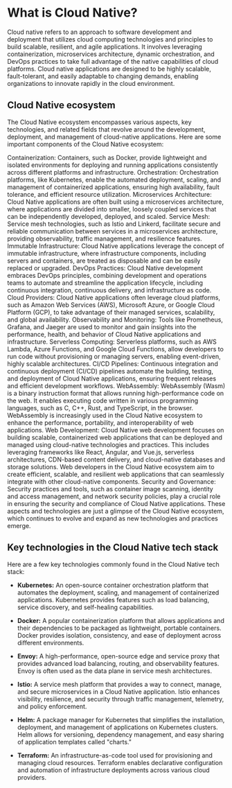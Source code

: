 # What is Cloud Native?

Cloud native refers to an approach to software development and deployment that utilizes cloud computing technologies and principles to build scalable, resilient, and agile applications. It involves leveraging containerization, microservices architecture, dynamic orchestration, and DevOps practices to take full advantage of the native capabilities of cloud platforms. Cloud native applications are designed to be highly scalable, fault-tolerant, and easily adaptable to changing demands, enabling organizations to innovate rapidly in the cloud environment.

## Cloud Native ecosystem

The Cloud Native ecosystem encompasses various aspects, key technologies, and related fields that revolve around the development, deployment, and management of cloud-native applications. Here are some important components of the Cloud Native ecosystem:

Containerization: Containers, such as Docker, provide lightweight and isolated environments for deploying and running applications consistently across different platforms and infrastructure.
Orchestration: Orchestration platforms, like Kubernetes, enable the automated deployment, scaling, and management of containerized applications, ensuring high availability, fault tolerance, and efficient resource utilization.
Microservices Architecture: Cloud Native applications are often built using a microservices architecture, where applications are divided into smaller, loosely coupled services that can be independently developed, deployed, and scaled.
Service Mesh: Service mesh technologies, such as Istio and Linkerd, facilitate secure and reliable communication between services in a microservices architecture, providing observability, traffic management, and resilience features.
Immutable Infrastructure: Cloud Native applications leverage the concept of immutable infrastructure, where infrastructure components, including servers and containers, are treated as disposable and can be easily replaced or upgraded.
DevOps Practices: Cloud Native development embraces DevOps principles, combining development and operations teams to automate and streamline the application lifecycle, including continuous integration, continuous delivery, and infrastructure as code.
Cloud Providers: Cloud Native applications often leverage cloud platforms, such as Amazon Web Services (AWS), Microsoft Azure, or Google Cloud Platform (GCP), to take advantage of their managed services, scalability, and global availability.
Observability and Monitoring: Tools like Prometheus, Grafana, and Jaeger are used to monitor and gain insights into the performance, health, and behavior of Cloud Native applications and infrastructure.
Serverless Computing: Serverless platforms, such as AWS Lambda, Azure Functions, and Google Cloud Functions, allow developers to run code without provisioning or managing servers, enabling event-driven, highly scalable architectures.
CI/CD Pipelines: Continuous integration and continuous deployment (CI/CD) pipelines automate the building, testing, and deployment of Cloud Native applications, ensuring frequent releases and efficient development workflows.
WebAssembly: WebAssembly (Wasm) is a binary instruction format that allows running high-performance code on the web. It enables executing code written in various programming languages, such as C, C++, Rust, and TypeScript, in the browser. WebAssembly is increasingly used in the Cloud Native ecosystem to enhance the performance, portability, and interoperability of web applications.
Web Development: Cloud Native web development focuses on building scalable, containerized web applications that can be deployed and managed using cloud-native technologies and practices. This includes leveraging frameworks like React, Angular, and Vue.js, serverless architectures, CDN-based content delivery, and cloud-native databases and storage solutions. Web developers in the Cloud Native ecosystem aim to create efficient, scalable, and resilient web applications that can seamlessly integrate with other cloud-native components.
Security and Governance: Security practices and tools, such as container image scanning, identity and access management, and network security policies, play a crucial role in ensuring the security and compliance of Cloud Native applications.
These aspects and technologies are just a glimpse of the Cloud Native ecosystem, which continues to evolve and expand as new technologies and practices emerge.

## Key technologies in the Cloud Native tech stack

Here are a few key technologies commonly found in the Cloud Native tech stack:

- **Kubernetes:** An open-source container orchestration platform that automates the deployment, scaling, and management of containerized applications. Kubernetes provides features such as load balancing, service discovery, and self-healing capabilities.

- **Docker:** A popular containerization platform that allows applications and their dependencies to be packaged as lightweight, portable containers. Docker provides isolation, consistency, and ease of deployment across different environments.

- **Envoy:** A high-performance, open-source edge and service proxy that provides advanced load balancing, routing, and observability features. Envoy is often used as the data plane in service mesh architectures.

- **Istio:** A service mesh platform that provides a way to connect, manage, and secure microservices in a Cloud Native application. Istio enhances visibility, resilience, and security through traffic management, telemetry, and policy enforcement.

- **Helm:** A package manager for Kubernetes that simplifies the installation, deployment, and management of applications on Kubernetes clusters. Helm allows for versioning, dependency management, and easy sharing of application templates called "charts."

- **Terraform:** An infrastructure-as-code tool used for provisioning and managing cloud resources. Terraform enables declarative configuration and automation of infrastructure deployments across various cloud providers.
